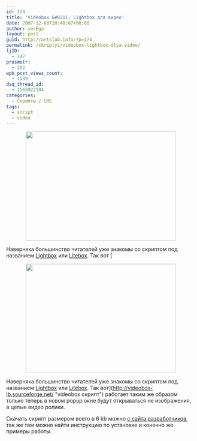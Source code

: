 ```yaml
---
id: 174
title: 'Videobox &#8211; Lightbox для видео'
date: 2007-12-08T20:40:07+00:00
author: serEga
layout: post
guid: http://artslab.info/?p=174
permalink: /skriptyi/videobox-lightbox-dlya-video/
ljID:
  - 147
prosmotr:
  - 252
wpb_post_views_count:
  - 1539
dsq_thread_id:
  - 1565022184
categories:
  - Скрипты / CMS
tags:
  - script
  - video
---
```

<p style="text-align: center">
  <a href="http://artslab.info/wp-content/uploads/videobox_like_lightbox.jpg"><img src="http://artslab.info/wp-content/uploads/videobox_like_lightbox.jpg" alt="" title="videobox_like_lightbox" width="400" height="291" class="alignnone size-full wp-image-777" /></a>
</p>

Наверняка большинство читателей уже знакомы со скриптом под названием [Lightbox](http://www.huddletogether.com/projects/lightbox2/ "все о lightbox") или [Litebox](http://artslab.info/?p=109 "скрипт litebox"). Так вот [<p style="text-align: center">
  <a href="http://artslab.info/wp-content/uploads/videobox_like_lightbox.jpg"><img src="http://artslab.info/wp-content/uploads/videobox_like_lightbox.jpg" alt="" title="videobox_like_lightbox" width="400" height="291" class="alignnone size-full wp-image-777" /></a>
</p>

Наверняка большинство читателей уже знакомы со скриптом под названием [Lightbox](http://www.huddletogether.com/projects/lightbox2/ "все о lightbox") или [Litebox](http://artslab.info/?p=109 "скрипт litebox"). Так вот](http://videobox-lb.sourceforge.net/ "videobox скрипт") работает таким же образом только теперь в новом popup окне будут открываться не изображения, а целые видео ролики.

Скачать скрипт размером всего в 6 kb можно [с сайта разработчиков](http://videobox-lb.sourceforge.net/ "download videobox"), так же там можно найти инструкцию по установке и конечно же примеры работы.